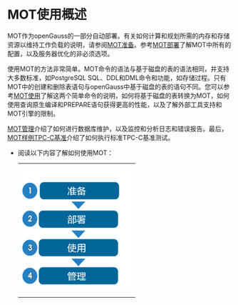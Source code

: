 # MOT使用概述<a name="ZH-CN_TOPIC_0280525102"></a>

MOT作为openGauss的一部分自动部署。有关如何计算和规划所需的内存和存储资源以维持工作负载的说明，请参阅[MOT准备](MOT准备.md)。参考[MOT部署](MOT部署.md)了解MOT中所有的配置，以及服务器优化的非必须选项。

使用MOT的方法非常简单。MOT命令的语法与基于磁盘的表的语法相同，并支持大多数标准，如PostgreSQL SQL、DDL和DML命令和功能，如存储过程。只有MOT中的创建和删除表语句与openGauss中基于磁盘的表的语句不同。您可以参考[MOT使用](MOT使用.md)了解这两个简单命令的说明，如何将基于磁盘的表转换为MOT，如何使用查询原生编译和PREPARE语句获得更高的性能，以及了解外部工具支持和MOT引擎的限制。

[MOT管理](MOT管理.md)介绍了如何进行数据库维护，以及监控和分析日志和错误报告。最后，[MOT样例TPC-C基准](MOT样例TPC-C基准.md)介绍了如何执行标准TPC-C基准测试。

-   阅读以下内容了解如何使用MOT：

    <a name="table28609126"></a>
    <table><tbody><tr id="row984423"><td class="cellrowborder" valign="top" width="100%"><p id="p12629440"><a name="p12629440"></a><a name="p12629440"></a><a name="image46556104"></a><a name="image46556104"></a><span><img id="image46556104" src="figures/zh-cn_image_0280525201.png" width="249.375" height="262.34250000000003"></span></p>
    </td>
    </tr>
    </tbody>
    </table>
